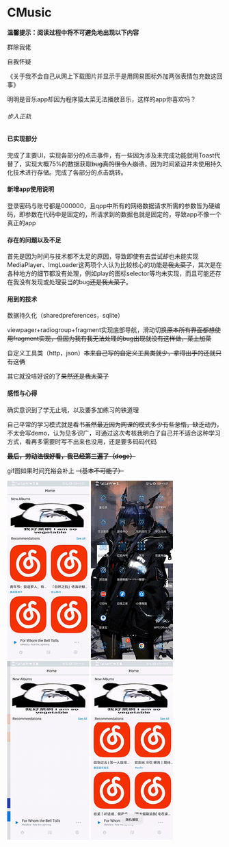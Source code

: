 # CMusic
**温馨提示：阅读过程中将不可避免地出现以下内容**

群除我佬

自我怀疑

《关于我不会自己从网上下载图片并显示于是用网易图标外加两张表情包充数这回事》

明明是音乐app却因为程序猿太菜无法播放音乐，这样的app你喜欢吗？

###### 步入正轨 ######

#### 已实现部分 ####

完成了主要UI，实现各部分的点击事件，有一些因为涉及未完成功能就用Toast代替了，实现大概75%的数据获取~~bug真的很令人崩溃~~，因为时间紧迫并未使用持久化技术进行存储。完成了各部分的点击跳转。

#### 新增app使用说明 ####

登录密码与账号都是000000，且qpp中所有的网络数据请求所需的参数皆为硬编码，即参数在代码中是固定的，所请求到的数据也就是固定的，导致app不像一个真正的app

#### 存在的问题以及不足 ####

首先是因为时间与技术都不太足的原因，导致即使有去尝试却也未能实现MediaPlayer、ImgLoader这两项个人认为比较核心的功能~~是我太菜了~~，其次是在各种地方的细节都没有处理，例如play的图标selector等均未实现，而且可能还存在我没有发现或处理妥当的bug~~还是我太菜了~~。

#### 用到的技术 ####

数据持久化（sharedpreferences，sqlite）

viewpager+radiogroup+fragment实现底部导航，滑动切换~~原本所有界面都想使用fragment实现，但因为我有我无法处理的bug出现就没有这样做，菜上加菜~~

自定义工具类（http，json）~~本来自己写的自定义工具类就少，拿得出手的还就只有这俩~~

其它就没啥好说的了~~果然还是我太菜了~~

#### 感悟与心得 ####

确实意识到了学无止境，以及要多加练习的铁道理

自己平常的学习模式就是看书~~虽然最近因为网课的模式多少有些怠惰，缺乏动力~~，不太会写demo，认为见多识广，可通过这次考核我明白了自己并不适合这种学习方式，看再多需要时写不出来也没用，还是要多码码代码

~~**最后，劳动法很好看，我已经第三遍了（doge）**~~

gif图如果时间充裕会补上 ~~（基本不可能了）~~

![](https://github.com/dr-chene/CMusic/blob/master/cmusic_home.gif)
![](https://github.com/dr-chene/CMusic/blob/master/cmusic_login.gif)
![](https://github.com/dr-chene/CMusic/blob/master/cmusic_playlist.gif)
![](https://github.com/dr-chene/CMusic/blob/master/cmusic_profile.gif)

